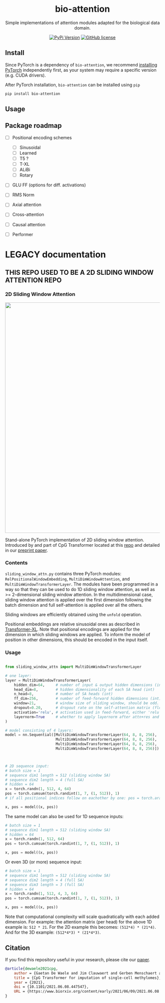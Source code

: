 <div align="center">
<h1>bio-attention</h1>

Simple implementations of attention modules adapted for the biological data domain.

[![PyPi Version](https://img.shields.io/pypi/v/bio-attention.svg)](https://pypi.python.org/pypi/bio-attention/)
[![GitHub license](https://img.shields.io/github/license/gdewael/bio-attention)](https://github.com/gdewael/bio-attention/blob/main/LICENSE)

</div>



## Install
Since PyTorch is a dependency of `bio-attention`, we recommend [installing PyTorch](https://pytorch.org/get-started/locally/) independently first, as your system may require a specific version (e.g. CUDA drivers).

After PyTorch installation, `bio-attention` can be installed using `pip`
```bash
pip install bio-attention
```

## Usage

## Package roadmap

- [ ] Positional encoding schemes
  - [ ] Sinusoidal
  - [ ] Learned
  - [ ] T5 ?
  - [ ] T-XL
  - [ ] ALiBi
  - [ ] Rotary
- [ ] GLU FF (options for diff. activations)
- [ ] RMS Norm
- [ ] Axial attention
- [ ] Cross-attention
- [ ] Causal attention
- [ ] Performer


# LEGACY documentation
## THIS REPO USED TO BE A 2D SLIDING WINDOW ATTENTION REPO

### 2D Sliding Window Attention

<img src="./bio-attention/img/2Dslidingwindow-attention.png" width="750">

Stand-alone PyTorch implementation of 2D sliding window attention. Introduced by and part of CpG Transformer located at this [repo](https://github.com/gdewael/cpg-transformer) and detailed in our [preprint paper](https://www.biorxiv.org/content/10.1101/2021.06.08.447547v1).

### Contents

`sliding_window_attn.py` contains three PyTorch modules: `RelPositionalWindowEmbedding`, `MultiDimWindowAttention`, and `MultiDimWindowTransformerLayer`. The modules have been programmed in a way so that they can be used to do 1D sliding window attention, as well as >= 2-dimensional sliding window attention. In the multidimensional case, sliding window attention is applied over the first dimension following the batch dimension and full self-attention is applied over all the others.

Sliding windows are efficiently obtained using the `unfold` operation.

Positional embeddings are relative sinusoidal ones as described in [Transformer-XL](https://arxiv.org/abs/1901.02860). Note that positional encodings are applied for the dimension in which sliding windows are applied. To inform the model of position in other dimensions, this should be encoded in the input itself.

### Usage

```python

from sliding_window_attn import MultiDimWindowTransformerLayer

# one layer:
layer = MultiDimWindowTransformerLayer(
    hidden_dim=64,     # number of input & output hidden dimensions (int)
    head_dim=8,        # hidden dimensionality of each SA head (int)
    n_head=8,          # number of SA heads (int)
    ff_dim=256,        # number of feed-forward hidden dimensions (int)
    window=21,         # window size of sliding window, should be odd. (int) (default=21)
    dropout=0.20,      # dropout rate on the self-attention matrix (float) (default=0.20)
    activation='relu', # activation used in feed-forward, either 'relu' or 'gelu' (str) (default='relu')
    layernorm=True     # whether to apply layernorm after attn+res and ff+res (bool) (default=True)
)

# model consisting of 4 layers:
model = nn.Sequential([MultiDimWindowTransformerLayer(64, 8, 8, 256),
                       MultiDimWindowTransformerLayer(64, 8, 8, 256),
                       MultiDimWindowTransformerLayer(64, 8, 8, 256),
                       MultiDimWindowTransformerLayer(64, 8, 8, 256)])



# 2D sequence input:
# batch size = 1
# sequence dim1 length = 512 (sliding window SA)
# sequence dim2 length = 4 (full SA)
# hidden = 64
x = torch.randn(1, 512, 4, 64)
pos = torch.cumsum(torch.randint(1, 7, (1, 512)), 1)
# if all positional indices follow on eachother by one: pos = torch.arange(512).unsqueeze(0)

x, pos = model((x, pos))
```

The same model can also be used for 1D sequence inputs:
```python
# batch size = 1
# sequence dim1 length = 512 (sliding window SA)
# hidden = 64
x = torch.randn(1, 512, 64)
pos = torch.cumsum(torch.randint(1, 7, (1, 512)), 1)

x, pos = model((x, pos))
```


Or even 3D (or more) sequence input:
```python
# batch size = 1
# sequence dim1 length = 512 (sliding window SA)
# sequence dim2 length = 4 (full SA)
# sequence dim3 length = 3 (full SA)
# hidden = 64
x = torch.randn(1, 512, 4, 3, 64)
pos = torch.cumsum(torch.randint(1, 7, (1, 512)), 1)

x, pos = model((x, pos))

```

Note that computational complexity will scale quadratically with each added dimension.
For example: the attention matrix (per head) for the above 1D example is: `512 * 21`.
For the 2D example this becomes: `(512*4) * (21*4)`.
And for the 3D example: `(512*4*3) * (21*4*3)`.

## Citation

If you find this repository useful in your research, please cite our [paper](https://www.biorxiv.org/content/10.1101/2021.06.08.447547v1).
```bibtex
@article{dewaele2021cpg,
	author = {Gaetan De Waele and Jim Clauwaert and Gerben Menschaert and Willem Waegeman},
	title = {CpG Transformer for imputation of single-cell methylomes},
	year = {2021},
	doi = {10.1101/2021.06.08.447547},
	URL = {https://www.biorxiv.org/content/early/2021/06/09/2021.06.08.447547}
}
```
